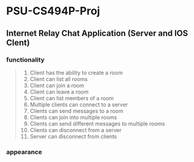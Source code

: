 # PSU-CS494P-Proj
## Internet Relay Chat Application (Server and IOS Clent)

### functionality

> 1. Client has the ability to create a room
> 2. Client can list all rooms
> 3. Client can join a room
> 4. Client can leave a room
> 5. Client can list members of a room
> 6. Multiple clients can connect to a server
> 7. Clients can send messages to a room
> 8. Clients can join into multiple rooms
> 9. Clients can send different messages to multiple rooms
> 10. Clients can disconnect from a server
> 11. Server can disconnect from clients

### appearance




